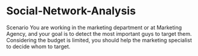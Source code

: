 # Social-Network-Analysis

Scenario
You are working in the marketing department or at Marketing Agency, and your goal is to detect
the most important guys to target them. Considering the budget is limited, you should help the
marketing specialist to decide whom to target.
